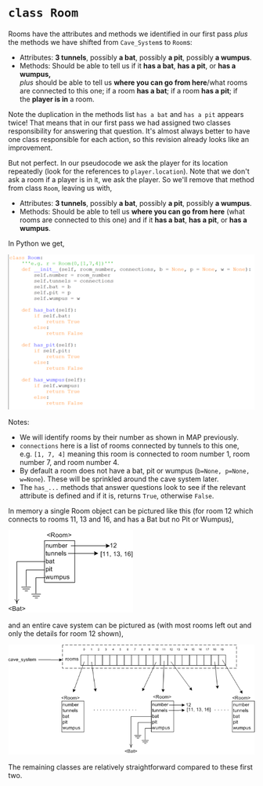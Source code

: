 # `class Room`

Rooms have the attributes and methods we identified in our first
pass _plus_ the methods we have shifted from `Cave_System`s to `Room`s:

-   Attributes: **3 tunnels**, possibly **a bat**, possibly **a pit**,
    possibly **a wumpus**.
-   Methods: Should be able to tell us if it **has a bat**, **has a
    pit**, or **has a wumpus,**\
   _plus_
    should be able to tell us **where you can go from here**/what
    rooms are connected to this one; if a room **has a bat**; if a
    room **has a pit**; if the **player is in** a room.

Note the duplication in the methods
list `has a bat` and `has a pit` appears twice! That means that in our
first pass we had assigned two classes responsibility for answering that
question. It's almost always better to have one class responsible for
each action, so this revision already looks like an improvement.

But not perfect. In our pseudocode we ask the player for its location
repeatedly (look for the references to `player.location`). Note that we
don't ask a room if a player is in it, we ask the player. So we'll
remove that method from class `Room`, leaving us with,

-   Attributes: **3 tunnels**, possibly **a bat**, possibly **a pit**,
    possibly **a wumpus**.
-   Methods: Should be able to tell us **where you can go from
    here** (what rooms are connected to this one) and if it **has a
    bat**, **has a pit**, or **has a wumpus**.

In Python we get,

![](10_class_Room_py.png)

Notes:

-   We will identify rooms by their number as shown in MAP previously.
-   `connections` here is a list of rooms connected by tunnels to this
    one, e.g. `[1, 7, 4]` meaning this room is connected to room number
    1, room number 7, and room number 4.
-   By default a room does not have a bat, pit or wumpus
    (`b=None, p=None, w=None`). These will be sprinkled around the cave
    system later.
-   The `has_...` methods that answer questions look to see if the
    relevant attribute is defined and if it is, returns `True`,
    otherwise `False`.

In memory a single Room object can be pictured like this (for room 12
which connects to rooms 11, 13 and 16, and has a Bat but no Pit or
Wumpus),

![](10_class_Room_diag.png)

and an entire cave system can be pictured as (with most rooms left out
and only the details for room 12 shown),

![.](10_class_Cave_System_rooms.png)

The remaining classes are relatively straightforward compared to these
first two.
